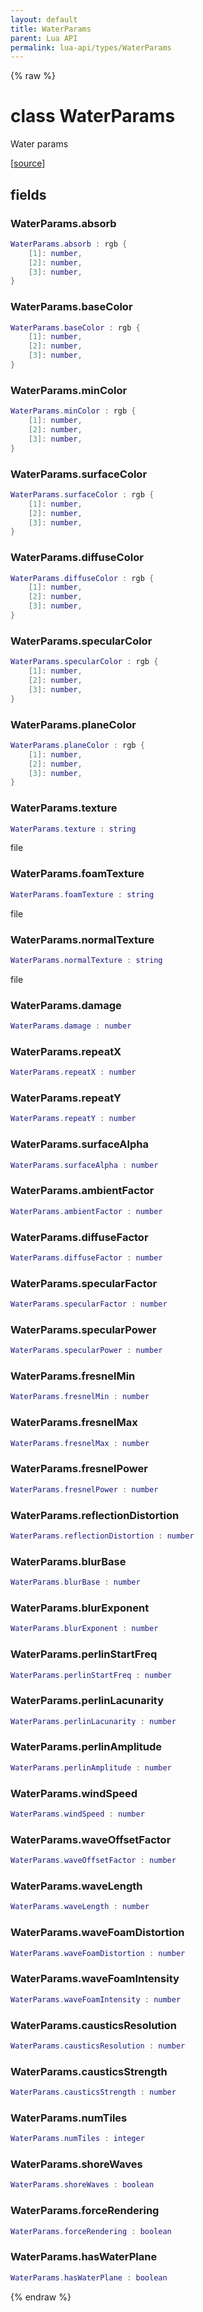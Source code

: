```yaml
---
layout: default
title: WaterParams
parent: Lua API
permalink: lua-api/types/WaterParams
---
```


{% raw %}

# class WaterParams





Water params

[<a href="https://github.com/beyond-all-reason/spring/blob/0a561a37ee97c7883fd3f5a4bc995f9a4f6fdea0/rts/Lua/LuaUnsyncedCtrl.cpp#L4312-L4354" target="_blank">source</a>]





## fields


### WaterParams.absorb

```lua
WaterParams.absorb : rgb {
    [1]: number,
    [2]: number,
    [3]: number,
}
```




### WaterParams.baseColor

```lua
WaterParams.baseColor : rgb {
    [1]: number,
    [2]: number,
    [3]: number,
}
```




### WaterParams.minColor

```lua
WaterParams.minColor : rgb {
    [1]: number,
    [2]: number,
    [3]: number,
}
```




### WaterParams.surfaceColor

```lua
WaterParams.surfaceColor : rgb {
    [1]: number,
    [2]: number,
    [3]: number,
}
```




### WaterParams.diffuseColor

```lua
WaterParams.diffuseColor : rgb {
    [1]: number,
    [2]: number,
    [3]: number,
}
```




### WaterParams.specularColor

```lua
WaterParams.specularColor : rgb {
    [1]: number,
    [2]: number,
    [3]: number,
}
```




### WaterParams.planeColor

```lua
WaterParams.planeColor : rgb {
    [1]: number,
    [2]: number,
    [3]: number,
}
```




### WaterParams.texture

```lua
WaterParams.texture : string
```



file


### WaterParams.foamTexture

```lua
WaterParams.foamTexture : string
```



file


### WaterParams.normalTexture

```lua
WaterParams.normalTexture : string
```



file


### WaterParams.damage

```lua
WaterParams.damage : number
```




### WaterParams.repeatX

```lua
WaterParams.repeatX : number
```




### WaterParams.repeatY

```lua
WaterParams.repeatY : number
```




### WaterParams.surfaceAlpha

```lua
WaterParams.surfaceAlpha : number
```




### WaterParams.ambientFactor

```lua
WaterParams.ambientFactor : number
```




### WaterParams.diffuseFactor

```lua
WaterParams.diffuseFactor : number
```




### WaterParams.specularFactor

```lua
WaterParams.specularFactor : number
```




### WaterParams.specularPower

```lua
WaterParams.specularPower : number
```




### WaterParams.fresnelMin

```lua
WaterParams.fresnelMin : number
```




### WaterParams.fresnelMax

```lua
WaterParams.fresnelMax : number
```




### WaterParams.fresnelPower

```lua
WaterParams.fresnelPower : number
```




### WaterParams.reflectionDistortion

```lua
WaterParams.reflectionDistortion : number
```




### WaterParams.blurBase

```lua
WaterParams.blurBase : number
```




### WaterParams.blurExponent

```lua
WaterParams.blurExponent : number
```




### WaterParams.perlinStartFreq

```lua
WaterParams.perlinStartFreq : number
```




### WaterParams.perlinLacunarity

```lua
WaterParams.perlinLacunarity : number
```




### WaterParams.perlinAmplitude

```lua
WaterParams.perlinAmplitude : number
```




### WaterParams.windSpeed

```lua
WaterParams.windSpeed : number
```




### WaterParams.waveOffsetFactor

```lua
WaterParams.waveOffsetFactor : number
```




### WaterParams.waveLength

```lua
WaterParams.waveLength : number
```




### WaterParams.waveFoamDistortion

```lua
WaterParams.waveFoamDistortion : number
```




### WaterParams.waveFoamIntensity

```lua
WaterParams.waveFoamIntensity : number
```




### WaterParams.causticsResolution

```lua
WaterParams.causticsResolution : number
```




### WaterParams.causticsStrength

```lua
WaterParams.causticsStrength : number
```




### WaterParams.numTiles

```lua
WaterParams.numTiles : integer
```




### WaterParams.shoreWaves

```lua
WaterParams.shoreWaves : boolean
```




### WaterParams.forceRendering

```lua
WaterParams.forceRendering : boolean
```




### WaterParams.hasWaterPlane

```lua
WaterParams.hasWaterPlane : boolean
```






{% endraw %}